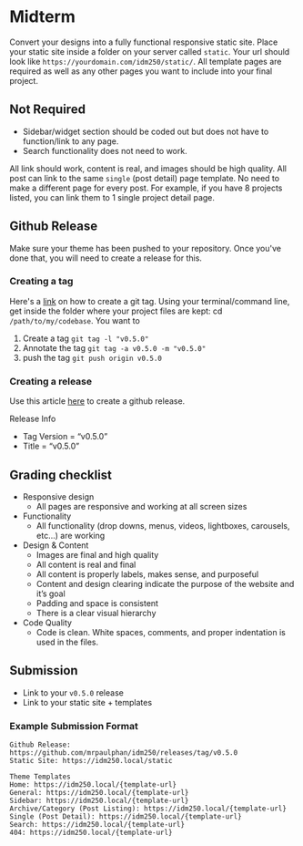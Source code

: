 # Midterm
Convert your designs into a fully functional responsive static site. Place your static site inside a folder on your server called `static`. Your url should look like `https://yourdomain.com/idm250/static/`. All template pages are required as well as any other pages you want to include into your final project. 

## Not Required
- Sidebar/widget section should be coded out but does not have to function/link to any page. 
- Search functionality does not need to work.

All link should work, content is real, and images should be high quality. All post can link to the same `single` (post detail) page template. No need to make a different page for every post. For example, if you have 8 projects listed, you can link them to 1 single project detail page. 

## Github Release
Make sure your theme has been pushed to your repository. Once you've done that, you will need to create a release for this. 

### Creating a tag
Here's a [link](https://git-scm.com/book/en/v2/Git-Basics-Tagging) on how to create a git tag. Using your terminal/command line, get inside the folder where your project files are kept: cd `/path/to/my/codebase`. You want to 
1. Create a tag `git tag -l "v0.5.0"`
2. Annotate the tag `git tag -a v0.5.0 -m "v0.5.0"`
3. push the tag `git push origin v0.5.0`

### Creating a release
Use this article [here](https://help.github.com/articles/creating-releases/me) to create a github release. 

Release Info
- Tag Version = “v0.5.0”
- Title = “v0.5.0”

## Grading checklist
- Responsive design
    - All pages are responsive and working at all screen sizes
- Functionality
    - All functionality (drop downs, menus, videos, lightboxes, carousels, etc…) are working
- Design & Content
    - Images are final and high quality
    - All content is real and final
    - All content is properly labels, makes sense, and purposeful
    - Content and design clearing indicate the purpose of the website and it’s goal
    - Padding and space is consistent
    - There is a clear visual hierarchy
- Code Quality
    - Code is clean. White spaces, comments, and proper indentation is used in the files.

## Submission
- Link to your `v0.5.0` release
- Link to your static site + templates

### Example Submission Format
```
Github Release: https://github.com/mrpaulphan/idm250/releases/tag/v0.5.0
Static Site: https://idm250.local/static

Theme Templates
Home: https://idm250.local/{template-url}
General: https://idm250.local/{template-url}
Sidebar: https://idm250.local/{template-url}
Archive/Category (Post Listing): https://idm250.local/{template-url}
Single (Post Detail): https://idm250.local/{template-url}
Search: https://idm250.local/{template-url}
404: https://idm250.local/{template-url}
```
